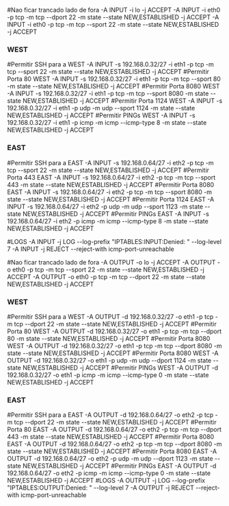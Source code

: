 #Nao ficar trancado lado de fora
-A INPUT -i lo -j ACCEPT
-A INPUT -i eth0 -p tcp -m tcp --dport 22 -m state --state NEW,ESTABLISHED -j ACCEPT
-A INPUT -i eth0 -p tcp -m tcp --sport 22 -m state --state NEW,ESTABLISHED -j ACCEPT
### WEST ###
#Permitir SSH para a WEST
-A INPUT -s 192.168.0.32/27 -i eth1 -p tcp -m tcp --sport 22 -m state --state NEW,ESTABLISHED -j ACCEPT
#Permitir Porta 80 WEST
-A INPUT -s 192.168.0.32/27 -i eth1 -p tcp -m tcp --sport 80 -m state --state NEW,ESTABLISHED -j ACCEPT
#Permitir Porta 8080 WEST
-A INPUT -s 192.168.0.32/27 -i eth1 -p tcp -m tcp --sport 8080 -m state --state NEW,ESTABLISHED -j ACCEPT
#Permitir Porta 1124 WEST
-A INPUT -s 192.168.0.32/27 -i eth1 -p udp -m udp --sport 1124 -m state --state NEW,ESTABLISHED -j ACCEPT
#Permitir PINGs WEST
-A INPUT -s 192.168.0.32/27 -i eth1 -p icmp -m icmp --icmp-type 8 -m state --state NEW,ESTABLISHED -j ACCEPT

### EAST ###
#Permitir SSH para a EAST
-A INPUT -s 192.168.0.64/27 -i eth2 -p tcp -m tcp --sport 22 -m state --state NEW,ESTABLISHED -j ACCEPT
#Permitir Porta 443 EAST
-A INPUT -s 192.168.0.64/27 -i eth2 -p tcp -m tcp --sport 443 -m state --state NEW,ESTABLISHED -j ACCEPT
#Permitir Porta 8080 EAST
-A INPUT -s 192.168.0.64/27 -i eth2 -p tcp -m tcp --sport 8080 -m state --state NEW,ESTABLISHED -j ACCEPT
#Permitir Porta 1124 EAST
-A INPUT -s 192.168.0.64/27 -i eth2 -p udp -m udp --sport 1123 -m state --state NEW,ESTABLISHED -j ACCEPT
#Permitir PINGs EAST
-A INPUT -s 192.168.0.64/27 -i eth2 -p icmp -m icmp --icmp-type 8 -m state --state NEW,ESTABLISHED -j ACCEPT

#LOGS
-A INPUT -j LOG --log-prefix "IPTABLES:INPUT:Denied: " --log-level 7
-A INPUT -j REJECT --reject-with icmp-port-unreachable



#Nao ficar trancado lado de fora
-A OUTPUT -o lo -j ACCEPT
-A OUTPUT -o eth0 -p tcp -m tcp --sport 22 -m state --state NEW,ESTABLISHED -j ACCEPT
-A OUTPUT -o eth0 -p tcp -m tcp --dport 22 -m state --state NEW,ESTABLISHED -j ACCEPT
### WEST ###
#Permitir SSH para a WEST
-A OUTPUT -d 192.168.0.32/27 -o eth1 -p tcp -m tcp --dport 22 -m state --state NEW,ESTABLISHED -j ACCEPT
#Permitir Porta 80 WEST
-A OUTPUT -d 192.168.0.32/27 -o eth1 -p tcp -m tcp --dport 80 -m state --state NEW,ESTABLISHED -j ACCEPT
#Permitir Porta 8080 WEST
-A OUTPUT -d 192.168.0.32/27 -o eth1 -p tcp -m tcp --dport 8080 -m state --state NEW,ESTABLISHED -j ACCEPT
#Permitir Porta 8080 WEST
-A OUTPUT -d 192.168.0.32/27 -o eth1 -p udp -m udp --dport 1124 -m state --state NEW,ESTABLISHED -j ACCEPT
#Permitir PINGs WEST
-A OUTPUT -d 192.168.0.32/27 -o eth1 -p icmp -m icmp --icmp-type 0 -m state --state NEW,ESTABLISHED -j ACCEPT

### EAST ###
#Permitir SSH para a EAST
-A OUTPUT -d 192.168.0.64/27 -o eth2 -p tcp -m tcp --dport 22 -m state --state NEW,ESTABLISHED -j ACCEPT
#Permitir Porta 80 EAST
-A OUTPUT -d 192.168.0.64/27 -o eth2 -p tcp -m tcp --dport 443 -m state --state NEW,ESTABLISHED -j ACCEPT
#Permitir Porta 8080 EAST
-A OUTPUT -d 192.168.0.64/27 -o eth2 -p tcp -m tcp --dport 8080 -m state --state NEW,ESTABLISHED -j ACCEPT
#Permitir Porta 8080 EAST
-A OUTPUT -d 192.168.0.64/27 -o eth2 -p udp -m udp --dport 1123 -m state --state NEW,ESTABLISHED -j ACCEPT
#Permitir PINGs EAST
-A OUTPUT -d 192.168.0.64/27 -o eth2 -p icmp -m icmp --icmp-type 0 -m state --state NEW,ESTABLISHED -j ACCEPT
#LOGS
-A OUTPUT -j LOG --log-prefix "IPTABLES:OUTPUT:Denied: " --log-level 7
-A OUTPUT -j REJECT --reject-with icmp-port-unreachable
